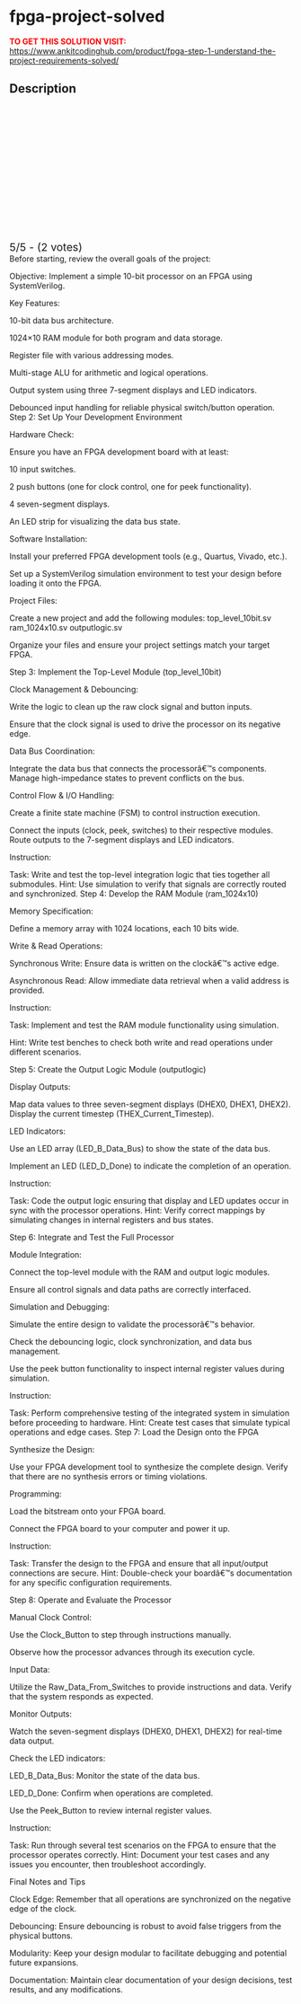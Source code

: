 # fpga-project-solved



**<span style='color:red'>TO GET THIS SOLUTION VISIT:</span>** https://www.ankitcodinghub.com/product/fpga-step-1-understand-the-project-requirements-solved/

<h2>Description</h2>



<div class="kk-star-ratings kksr-auto kksr-align-center kksr-valign-top" data-payload="{&quot;align&quot;:&quot;center&quot;,&quot;id&quot;:&quot;128283&quot;,&quot;slug&quot;:&quot;default&quot;,&quot;valign&quot;:&quot;top&quot;,&quot;ignore&quot;:&quot;&quot;,&quot;reference&quot;:&quot;auto&quot;,&quot;class&quot;:&quot;&quot;,&quot;count&quot;:&quot;2&quot;,&quot;legendonly&quot;:&quot;&quot;,&quot;readonly&quot;:&quot;&quot;,&quot;score&quot;:&quot;5&quot;,&quot;starsonly&quot;:&quot;&quot;,&quot;best&quot;:&quot;5&quot;,&quot;gap&quot;:&quot;4&quot;,&quot;greet&quot;:&quot;Rate this product&quot;,&quot;legend&quot;:&quot;5\/5 - (2 votes)&quot;,&quot;size&quot;:&quot;24&quot;,&quot;title&quot;:&quot;FPGA Project  Solved&quot;,&quot;width&quot;:&quot;138&quot;,&quot;_legend&quot;:&quot;{score}\/{best} - ({count} {votes})&quot;,&quot;font_factor&quot;:&quot;1.25&quot;}">
            
<div class="kksr-stars">
    
<div class="kksr-stars-inactive">
            <div class="kksr-star" data-star="1" style="padding-right: 4px">
            

<div class="kksr-icon" style="width: 24px; height: 24px;"></div>
        </div>
            <div class="kksr-star" data-star="2" style="padding-right: 4px">
            

<div class="kksr-icon" style="width: 24px; height: 24px;"></div>
        </div>
            <div class="kksr-star" data-star="3" style="padding-right: 4px">
            

<div class="kksr-icon" style="width: 24px; height: 24px;"></div>
        </div>
            <div class="kksr-star" data-star="4" style="padding-right: 4px">
            

<div class="kksr-icon" style="width: 24px; height: 24px;"></div>
        </div>
            <div class="kksr-star" data-star="5" style="padding-right: 4px">
            

<div class="kksr-icon" style="width: 24px; height: 24px;"></div>
        </div>
    </div>
    
<div class="kksr-stars-active" style="width: 138px;">
            <div class="kksr-star" style="padding-right: 4px">
            

<div class="kksr-icon" style="width: 24px; height: 24px;"></div>
        </div>
            <div class="kksr-star" style="padding-right: 4px">
            

<div class="kksr-icon" style="width: 24px; height: 24px;"></div>
        </div>
            <div class="kksr-star" style="padding-right: 4px">
            

<div class="kksr-icon" style="width: 24px; height: 24px;"></div>
        </div>
            <div class="kksr-star" style="padding-right: 4px">
            

<div class="kksr-icon" style="width: 24px; height: 24px;"></div>
        </div>
            <div class="kksr-star" style="padding-right: 4px">
            

<div class="kksr-icon" style="width: 24px; height: 24px;"></div>
        </div>
    </div>
</div>
                

<div class="kksr-legend" style="font-size: 19.2px;">
            5/5 - (2 votes)    </div>
    </div>
Before starting, review the overall goals of the project:

Objective: Implement a simple 10-bit processor on an FPGA using SystemVerilog.

Key Features:

10-bit data bus architecture.

1024×10 RAM module for both program and data storage.

Register file with various addressing modes.

Multi-stage ALU for arithmetic and logical operations.

Output system using three 7-segment displays and LED indicators.

Debounced input handling for reliable physical switch/button operation. Step 2: Set Up Your Development Environment

Hardware Check:

Ensure you have an FPGA development board with at least:

10 input switches.

2 push buttons (one for clock control, one for peek functionality).

4 seven-segment displays.

An LED strip for visualizing the data bus state.

Software Installation:

Install your preferred FPGA development tools (e.g., Quartus, Vivado, etc.).

Set up a SystemVerilog simulation environment to test your design before loading it onto the FPGA.

Project Files:

Create a new project and add the following modules: top_level_10bit.sv ram_1024x10.sv outputlogic.sv

Organize your files and ensure your project settings match your target FPGA.

Step 3: Implement the Top-Level Module (top_level_10bit)

Clock Management &amp; Debouncing:

Write the logic to clean up the raw clock signal and button inputs.

Ensure that the clock signal is used to drive the processor on its negative edge.

Data Bus Coordination:

Integrate the data bus that connects the processorâ€™s components. Manage high-impedance states to prevent conflicts on the bus.

Control Flow &amp; I/O Handling:

Create a finite state machine (FSM) to control instruction execution.

Connect the inputs (clock, peek, switches) to their respective modules. Route outputs to the 7-segment displays and LED indicators.

Instruction:

Task: Write and test the top-level integration logic that ties together all submodules. Hint: Use simulation to verify that signals are correctly routed and synchronized. Step 4: Develop the RAM Module (ram_1024x10)

Memory Specification:

Define a memory array with 1024 locations, each 10 bits wide.

Write &amp; Read Operations:

Synchronous Write: Ensure data is written on the clockâ€™s active edge.

Asynchronous Read: Allow immediate data retrieval when a valid address is provided.

Instruction:

Task: Implement and test the RAM module functionality using simulation.

Hint: Write test benches to check both write and read operations under different scenarios.

Step 5: Create the Output Logic Module (outputlogic)

Display Outputs:

Map data values to three seven-segment displays (DHEX0, DHEX1, DHEX2). Display the current timestep (THEX_Current_Timestep).

LED Indicators:

Use an LED array (LED_B_Data_Bus) to show the state of the data bus.

Implement an LED (LED_D_Done) to indicate the completion of an operation.

Instruction:

Task: Code the output logic ensuring that display and LED updates occur in sync with the processor operations. Hint: Verify correct mappings by simulating changes in internal registers and bus states.

Step 6: Integrate and Test the Full Processor

Module Integration:

Connect the top-level module with the RAM and output logic modules.

Ensure all control signals and data paths are correctly interfaced.

Simulation and Debugging:

Simulate the entire design to validate the processorâ€™s behavior.

Check the debouncing logic, clock synchronization, and data bus management.

Use the peek button functionality to inspect internal register values during simulation.

Instruction:

Task: Perform comprehensive testing of the integrated system in simulation before proceeding to hardware. Hint: Create test cases that simulate typical operations and edge cases. Step 7: Load the Design onto the FPGA

Synthesize the Design:

Use your FPGA development tool to synthesize the complete design. Verify that there are no synthesis errors or timing violations.

Programming:

Load the bitstream onto your FPGA board.

Connect the FPGA board to your computer and power it up.

Instruction:

Task: Transfer the design to the FPGA and ensure that all input/output connections are secure. Hint: Double-check your boardâ€™s documentation for any specific configuration requirements.

Step 8: Operate and Evaluate the Processor

Manual Clock Control:

Use the Clock_Button to step through instructions manually.

Observe how the processor advances through its execution cycle.

Input Data:

Utilize the Raw_Data_From_Switches to provide instructions and data. Verify that the system responds as expected.

Monitor Outputs:

Watch the seven-segment displays (DHEX0, DHEX1, DHEX2) for real-time data output.

Check the LED indicators:

LED_B_Data_Bus: Monitor the state of the data bus.

LED_D_Done: Confirm when operations are completed.

Use the Peek_Button to review internal register values.

Instruction:

Task: Run through several test scenarios on the FPGA to ensure that the processor operates correctly. Hint: Document your test cases and any issues you encounter, then troubleshoot accordingly.

Final Notes and Tips

Clock Edge: Remember that all operations are synchronized on the negative edge of the clock.

Debouncing: Ensure debouncing is robust to avoid false triggers from the physical buttons.

Modularity: Keep your design modular to facilitate debugging and potential future expansions.

Documentation: Maintain clear documentation of your design decisions, test results, and any modifications.
